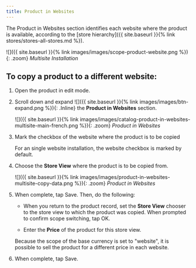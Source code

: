 ```yaml
---
title: Product in Websites
---
```


The Product in Websites section identifies each website where the product is available, according to the [store hierarchy]({{ site.baseurl }}{% link stores/stores-all-stores.md %}).

![]({{ site.baseurl }}{% link images/images/scope-product-website.png %}){: .zoom}
*Multisite Installation*

## To copy a product to a different website:

1. Open the product in edit mode.

1. Scroll down and expand ![]({{ site.baseurl }}{% link images/images/btn-expand.png %}){: .Inline} the **Product in Websites** section.

    ![]({{ site.baseurl }}{% link images/images/catalog-product-in-websites-multisite-main-french.png %}){: .zoom}
    *Product in Websites*

1. Mark the checkbox of the website where the product is to be copied

    For an single website installation, the website checkbox is marked by default.

1. Choose the **Store View** where the product is to be copied from.

    ![]({{ site.baseurl }}{% link images/images/product-in-websites-multisite-copy-data.png %}){: .zoom}
    *Product in Websites*

1. When complete, tap <span class="btn">Save</span>. Then, do the following:

    * When you return to the product record, set the **Store View** chooser to the store view to which the product was copied. When prompted to confirm scope switching, tap <span class="btn">OK</span>.

    * Enter the **Price** of the product for this store view.

    Because the scope of the base currency is set to "website", it is possible to sell the product for a different price in each website.

1. When complete, tap <span class="btn">Save</span>.
